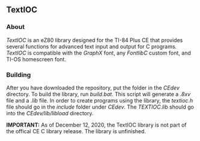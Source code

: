 ## TextIOC

### About

*TextIOC* is an eZ80 library designed for the TI-84 Plus CE
that provides several functions for advanced text input and
output for C programs. *TextIOC* is compatible with the *GraphX*
font, any *FontlibC* custom font, and TI-OS homescreen font.


### Building

After you have downloaded the repository, put the folder in
the *CEdev* directory. To build the library, run *build.bat*.
This script will generate a *.8xv* file and a *.lib* file.
In order to create programs using the library, the *textioc.h*
file should go in the *include* folder under *CEdev*. The
*TEXTIOC.lib* should go into the *CEdev/lib/libload* directory.

**IMPORTANT:** As of December 12, 2020, the TextIOC library is not part
of the offical CE C library release. The library is unfinished.